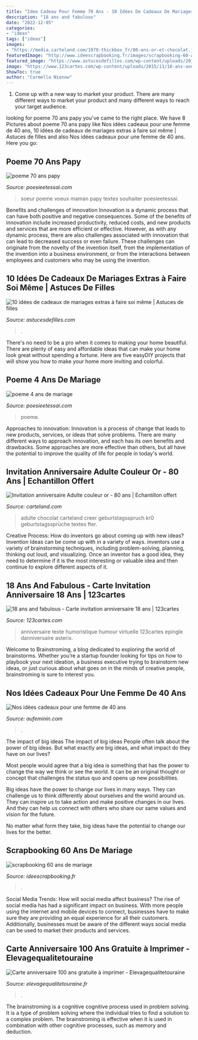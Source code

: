 ```yaml
---
title: "Idee Cadeau Pour Femme 70 Ans - 10 Idées De Cadeaux De Mariages Extras à Faire Soi Même"
description: "18 ans and fabulous"
date: "2022-12-05"
categories:
- "ideas"
tags: ["ideas"]
images:
- "https://media.carteland.com/1978-thickbox_fr/80-ans-or-et-chocolat.jpg"
featuredImage: "http://www.ideescrapbooking.fr/images/scrapbooking-60-ans-de-mariage_3.jpg"
featured_image: "https://www.astucesdefilles.com/wp-content/uploads/2015/04/1114.jpg"
image: "https://www.123cartes.com/wp-content/uploads/2015/11/18-ans-and-fabulous.jpg"
ShowToc: true
author: "Carmella Nienow"
---
```



1. Come up with a new way to market your product. There are many different ways to market your product and many different ways to reach your target audience.

	

		
looking for poeme 70 ans papy you've came to the right place. We have 8 Pictures about poeme 70 ans papy like Nos idées cadeaux pour une femme de 40 ans, 10 idées de cadeaux de mariages extras à faire soi même | Astuces de filles and also Nos idées cadeaux pour une femme de 40 ans. Here you go:
		
    
## Poeme 70 Ans Papy

<img loading=lazy src="http://www.poesieetessai.com/images/poeme-70-ans-papy_2.jpg" onerror="this.onerror=null;this.src='https://tse3.mm.bing.net/th?id=OIP.AaRVq2wsa7Xh7n_9VVorVgHaFp&amp;pid=15.1';" alt="poeme 70 ans papy">

_Source: poesieetessai.com_

>soeur poeme voeux maman papy textes souhaiter poesieetessai. 

	

Benefits and challenges of innovation
Innovation is a dynamic process that can have both positive and negative consequences. Some of the benefits of innovation include increased productivity, reduced costs, and new products and services that are more efficient or effective. However, as with any dynamic process, there are also challenges associated with innovation that can lead to decreased success or even failure. These challenges can originate from the novelty of the invention itself, from the implementation of the invention into a business environment, or from the interactions between employees and customers who may be using the invention.

    
## 10 Idées De Cadeaux De Mariages Extras à Faire Soi Même | Astuces De Filles

<img loading=lazy src="https://www.astucesdefilles.com/wp-content/uploads/2015/04/1114.jpg" onerror="this.onerror=null;this.src='https://tse3.mm.bing.net/th?id=OIP.6bRDjl68fB-EOQiqrIxgGAHaHc&amp;pid=15.1';" alt="10 idées de cadeaux de mariages extras à faire soi même | Astuces de filles">

_Source: astucesdefilles.com_

>. 

	

There's no need to be a pro when it comes to making your home beautiful. There are plenty of easy and affordable ideas that can make your home look great without spending a fortune. Here are five easyDIY projects that will show you how to make your home more inviting and colorful.

    
## Poeme 4 Ans De Mariage

<img loading=lazy src="http://www.poesieetessai.com/images/poeme-4-ans-de-mariage_6.jpg" onerror="this.onerror=null;this.src='https://tse4.mm.bing.net/th?id=OIP.4bvoM8bLHkJSEzhWOmYSRwHaH8&amp;pid=15.1';" alt="poeme 4 ans de mariage">

_Source: poesieetessai.com_

>poeme. 

	

Approaches to innovation:
Innovation is a process of change that leads to new products, services, or ideas that solve problems. There are many different ways to approach innovation, and each has its own benefits and drawbacks. Some approaches are more effective than others, but all have the potential to improve the quality of life for people in today's world.

    
## Invitation Anniversaire Adulte Couleur Or - 80 Ans | Echantillon Offert

<img loading=lazy src="https://media.carteland.com/1978-thickbox_fr/80-ans-or-et-chocolat.jpg" onerror="this.onerror=null;this.src='https://tse1.mm.bing.net/th?id=OIP.QLDQSQwUb5SHFMaqE_0fBwHaHa&amp;pid=15.1';" alt="Invitation anniversaire Adulte couleur or - 80 ans | Echantillon offert">

_Source: carteland.com_

>adulte chocolat carteland creer geburtstagsspruch kr0 geburtstagssprüche textes fter. 

	

Creative Process: How do inventors go about coming up with new ideas?
Invention Ideas can be come up with in a variety of ways. inventors use a variety of brainstorming techniques, including problem-solving, planning, thinking out loud, and visualizing. Once an inventor has a good idea, they need to determine if it is the most interesting or valuable idea and then continue to explore different aspects of it.

    
## 18 Ans And Fabulous - Carte Invitation Anniversaire 18 Ans | 123cartes

<img loading=lazy src="https://www.123cartes.com/wp-content/uploads/2015/11/18-ans-and-fabulous.jpg" onerror="this.onerror=null;this.src='https://tse4.mm.bing.net/th?id=OIP.KiaCGkhrmIbGyLoOKsDkVAHaE5&amp;pid=15.1';" alt="18 ans and fabulous - Carte invitation anniversaire 18 ans | 123cartes">

_Source: 123cartes.com_

>anniversaire texte humoristique humour virtuelle 123cartes epingle danniversaire asterix. 

	

Welcome to Brainstroming, a blog dedicated to exploring the world of brainstorms. Whether you’re a startup founder looking for tips on how to playbook your next ideation, a business executive trying to brainstorm new ideas, or just curious about what goes on in the minds of creative people, brainstroming is sure to interest you.

    
## Nos Idées Cadeaux Pour Une Femme De 40 Ans

<img loading=lazy src="https://assets.afcdn.com/story/20170512/1084460_w2832h1590c1cx516cy401.jpg" onerror="this.onerror=null;this.src='https://tse1.mm.bing.net/th?id=OIP._5dGnx_u07yoTwoM0ANqCAHaEK&amp;pid=15.1';" alt="Nos idées cadeaux pour une femme de 40 ans">

_Source: aufeminin.com_

>. 

	

The impact of big ideas
The impact of big ideas
People often talk about the power of big ideas. But what exactly are big ideas, and what impact do they have on our lives?

Most people would agree that a big idea is something that has the power to change the way we think or see the world. It can be an original thought or concept that challenges the status quo and opens up new possibilities.

Big ideas have the power to change our lives in many ways. They can challenge us to think differently about ourselves and the world around us. They can inspire us to take action and make positive changes in our lives. And they can help us connect with others who share our same values and vision for the future.

No matter what form they take, big ideas have the potential to change our lives for the better.

    
## Scrapbooking 60 Ans De Mariage

<img loading=lazy src="http://www.ideescrapbooking.fr/images/scrapbooking-60-ans-de-mariage_3.jpg" onerror="this.onerror=null;this.src='https://tse4.mm.bing.net/th?id=OIP.LxSGDyOMEOcLCatS6g7LiQHaE8&amp;pid=15.1';" alt="scrapbooking 60 ans de mariage">

_Source: ideescrapbooking.fr_

>. 

	

Social Media Trends: How will social media affect business?
The rise of social media has had a significant impact on business. With more people using the internet and mobile devices to connect, businesses have to make sure they are providing an equal experience for all their customers. Additionally, businesses must be aware of the different ways social media can be used to market their products and services.

    
## Carte Anniversaire 100 Ans Gratuite à Imprimer - Elevagequalitetouraine

<img loading=lazy src="https://www.elevagequalitetouraine.fr/wp-content/uploads/2019/01/invitation-anniversaire-100-ans-verso.jpg" onerror="this.onerror=null;this.src='https://tse1.mm.bing.net/th?id=OIP.5SzuGcK-z-AHK_Kmq4KSLQAAAA&amp;pid=15.1';" alt="Carte anniversaire 100 ans gratuite à imprimer - Elevagequalitetouraine">

_Source: elevagequalitetouraine.fr_

>. 

	

The brainstroming is a cognitive cognitive process used in problem solving. It is a type of problem solving where the individual tries to find a solution to a complex problem. The brainstroming is effective when it is used in combination with other cognitive processes, such as memory and deduction.

